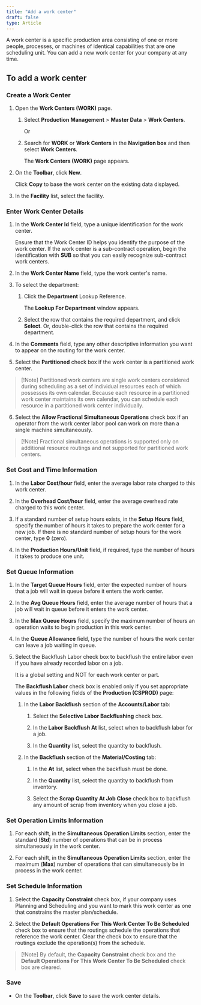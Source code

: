 ```yaml
---
title: "Add a work center"
draft: false
type: Article
---
```


A work center is a specific production area consisting of one or more people, processes, or machines of identical capabilities that are one scheduling unit. You can add a new work center for your company at any time.

## To add a work center

### Create a Work Center

1. Open the **Work Centers (WORK)** page.

    1. Select **Production Management** > **Master Data** > **Work Centers**.

        Or

    2. Search for **WORK** or **Work Centers** in the **Navigation box** and then select **Work Centers**.

        The **Work Centers (WORK)** page appears.

2. On the **Toolbar**, click **New**.

    Click **Copy** to base the work center on the existing data displayed.

3. In the **Facility** list, select the facility.

### Enter Work Center Details

   1. In the **Work Center Id** field, type a unique identification for the work center.

        Ensure that the Work Center ID helps you identify the purpose of the work center. If the work center is a sub-contract operation, begin the identification with **SUB** so that you can easily recognize sub-contract work centers.

2. In the **Work Center Name** field, type the work center's name.

3. To select the department:

    1. Click the **Department** Lookup Reference.

        The **Lookup For Department** window appears.

    2. Select the row that contains the required department, and click **Select**. Or, double-click the row that contains the required department.

4. In the **Comments** field, type any other descriptive information you want to appear on the routing for the work center.

5. Select the **Partitioned** check box if the work center is a partitioned work center.

>[!Note] Partitioned work centers are single work centers considered during scheduling as a set of individual resources each of which possesses its own calendar. Because each resource in a partitioned work center maintains its own calendar, you can schedule each resource in a partitioned work center individually.

6. Select the **Allow Fractional Simultaneous Operations** check box if an operator from the work center labor pool can work on more than a single machine simultaneously.

>[!Note] Fractional simultaneous operations is supported only on additional resource routings and not supported for partitioned work centers.

### Set Cost and Time Information

1. In the **Labor Cost/hour** field, enter the average labor rate charged to this work center.

2. In the **Overhead Cost/hour** field, enter the average overhead rate charged to this work center.

3. If a standard number of setup hours exists, in the **Setup Hours** field, specify the number of hours it takes to prepare the work center for a new job. If there is no standard number of setup hours for the work center, type **0** (zero).

4. In the **Production Hours/Unit** field, if required, type the number of hours it takes to produce one unit.

### Set Queue Information

1. In the **Target Queue Hours** field, enter the expected number of hours that a job will wait in queue before it enters the work center.

2. In the **Avg Queue Hours** field, enter the average number of hours that a job will wait in queue before it enters the work center.

3. In the **Max Queue Hours** field, specify the maximum number of hours an operation waits to begin production in this work center.

4. In the **Queue Allowance** field, type the number of hours the work center can leave a job waiting in queue.

5. Select the Backflush Labor check box to backflush the entire labor even if you have already recorded labor on a job.

    It is a global setting and NOT for each work center or part.

    The **Backflush Labor** check box is enabled only if you set appropriate values in the following fields of the **Production (CSPROD)** page:

   1. In the **Labor Backflush** section of the **Accounts/Labor** tab:

        1. Select the **Selective Labor Backflushing** check box.

       2. In the **Labor Backflush At** list, select when to backflush labor for a job.

       3. In the **Quantity** list, select the quantity to backflush.

    2. In the **Backflush** section of the **Material/Costing** tab:

        1. In the **At** list, select when the backflush must be done.

        2. In the **Quantity** list, select the quantity to backflush from inventory.

        3. Select the **Scrap Quantity At Job Close** check box to backflush any amount of scrap from inventory when you close a job.

### Set Operation Limits Information

1. For each shift, in the **Simultaneous Operation Limits** section, enter the standard (**Std**) number of operations that can be in process simultaneously in the work center.

2. For each shift, in the **Simultaneous Operation Limits** section, enter the maximum (**Max**) number of operations that can simultaneously be in process in the work center.

### Set Schedule Information

1. Select the **Capacity Constraint** check box, if your company uses Planning and Scheduling and you want to mark this work center as one that constrains the master plan/schedule.

2. Select the **Default Operations For This Work Center To Be Scheduled** check box to ensure that the routings schedule the operations that reference the work center. Clear the check box to ensure that the routings exclude the operation(s) from the schedule.

>[!Note] By default, the **Capacity Constraint** check box and the **Default Operations For This Work Center To Be Scheduled** check box are cleared.

### Save

- On the **Toolbar**, click **Save** to save the work center details.

​